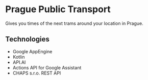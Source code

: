 # Prague Public Transport
Gives you times of the next trams around your location in Prague.
## Technologies
 - Google AppEngine
 - Kotlin
 - API.AI
 - Actions API for Google Assistant
 - CHAPS s.r.o. REST API
